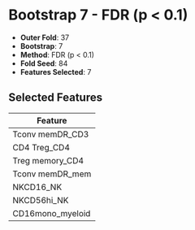 # Bootstrap 7 - FDR (p < 0.1)

- **Outer Fold**: 37
- **Bootstrap**: 7
- **Method**: FDR (p < 0.1)
- **Fold Seed**: 84
- **Features Selected**: 7

## Selected Features

| Feature |
|---------|
| Tconv memDR_CD3 |
| CD4 Treg_CD4 |
| Treg memory_CD4 |
| Tconv memDR_mem |
| NKCD16_NK |
| NKCD56hi_NK |
| CD16mono_myeloid |
